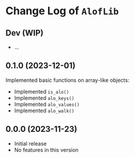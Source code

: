 # Change Log of `AlofLib`

## Dev (WIP)
- ...

## 0.1.0 (2023-12-01)
Implemented basic functions on array-like objects:
- Implemented `is_alo()`
- Implemented `alo_keys()`
- Implemented `alo_values()`
- Implemented `alo_walk()`

## 0.0.0 (2023-11-23)
- Initial release
- No features in this version
